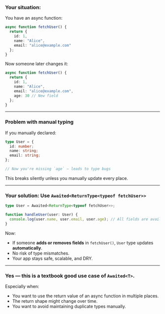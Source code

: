 

###  Your situation:

You have an async function:

```ts
async function fetchUser() {
  return {
    id: 1,
    name: "Alice",
    email: "alice@example.com"
  };
}
```

Now someone later changes it:

```ts
async function fetchUser() {
  return {
    id: 1,
    name: "Alice",
    email: "alice@example.com",
    age: 30 // New field
  };
}
```

---

###  Problem with manual typing

If you manually declared:

```ts
type User = {
  id: number;
  name: string;
  email: string;
};

// Now you're missing `age` — leads to type bugs
```

This breaks silently unless you manually update every place.

---

### Your solution: Use `Awaited<ReturnType<typeof fetchUser>>`

```ts
type User = Awaited<ReturnType<typeof fetchUser>>;

function handleUser(user: User) {
  console.log(user.name, user.email, user.age); // All fields are available and type-safe
}
```

Now:
- If someone **adds or removes fields** in `fetchUser()`, `User` type updates **automatically**.
- No risk of type mismatches.
- Your app stays safe, scalable, and DRY.

---

### Yes — this is a textbook **good use case** of `Awaited<T>`.

Especially when:
- You want to use the return value of an async function in multiple places.
- The return shape might change over time.
- You want to avoid maintaining duplicate types manually.

